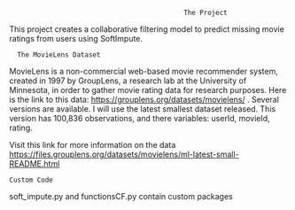                                                 The Project

This project creates a collaborative filtering model to predict missing movie ratings from users using SoftImpute. 

      The MovieLens Dataset

MovieLens is a non-commercial web-based movie recommender system, created in 1997 by GroupLens, a research lab at the University of Minnesota, in order to gather movie rating data for research purposes. Here is the link to this data: https://grouplens.org/datasets/movielens/ . Several versions are available. I will use the latest smallest dataset released. This version has 100,836 observations, and there variables: userId, movieId, rating. 

Visit this link for more information on the data https://files.grouplens.org/datasets/movielens/ml-latest-small-README.html 

    Custom Code

soft_impute.py and functionsCF.py contain custom packages
